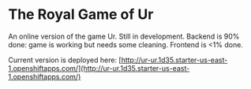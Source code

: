 ﻿# The Royal Game of Ur

An online version of the game Ur.
Still in development. 
Backend is 90% done: game is working but needs some cleaning.
Frontend is <1% done.

Current version is deployed here: [http://ur-ur.1d35.starter-us-east-1.openshiftapps.com/](http://ur-ur.1d35.starter-us-east-1.openshiftapps.com/)


